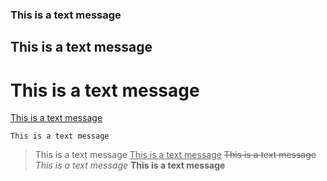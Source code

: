 ### This is a text message
## This is a text message
# This is a text message
[This is a text message](www.google.com)
```
This is a text message
```
> This is a text message 
<ins>This is a text message</ins>
~~This is a text message~~
_This is a text message_
**This is a text message**

